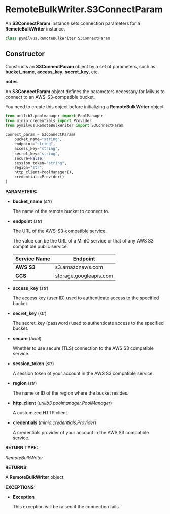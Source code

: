
# RemoteBulkWriter.S3ConnectParam

An __S3ConnectParam__ instance sets connection parameters for a __RemoteBulkWriter__ instance.

```python
class pymilvus.RemoteBulkWriter.S3ConnectParam
```

## Constructor

Constructs an __S3ConnectParam__ object by a set of parameters, such as __bucket_name__, __access_key__, __secret_key__, etc.

<div class="admonition note">

<p><b>notes</b></p>

<p>An <strong>S3ConnectParam</strong> object defines the parameters necessary for Milvus to connect to an AWS-S3-compatible bucket.</p>
<p>You need to create this object before initializing a <strong>RemoteBulkWriter</strong> object.</p>

</div>

```python
from urllib3.poolmanager import PoolManager
from minio.credentials import Provider
from pymilvus.RemoteBulkWriter import S3ConnectParam

connect_param = S3ConnectParam(
    bucket_name="string",
    endpoint="string",
    access_key="string",
    secret_key="string",
    secure=False,
    session_token="string",
    region="str",
    http_client=PoolManager(),
    credentials=Provider()
)
```

__PARAMETERS:__

- __bucket_name__ (_str_)

    The name of the remote bucket to connect to.

- __endpoint__ (_str_)

    The URL of the AWS-S3-compatible service.

    The value can be the URL of a MinIO service or that of any AWS S3 compatible public service.

    |  __Service Name__ |  __Endpoint__           |
    | ----------------- | ----------------------- |
    |  __AWS S3__       |  s3.amazonaws.com       |
    |  __GCS__          |  storage.googleapis.com |

- __access_key__ (_str_)

    The access key (user ID) used to authenticate access to the specified bucket.

- __secret_key__ (_str_)

    The secret_key (password) used to authenticate access to the specified bucket.

- __secure__ (_bool_)

    Whether to use secure (TLS) connection to the AWS S3 compatible service. 

- __session_token__ (_str_)

    A session token of your account in the AWS S3 compatible service.

- __region__ (_str_)

    The name or ID of the region where the bucket resides.

- __http_client__ (_urllib3.poolmanager.PoolManager_)

    A customized HTTP client.

- __credentials__ (_minio.credentials.Provider_)    

    A credentials provider of your account in the AWS S3 compatible service.

__RETURN TYPE:__

_RemoteBulkWriter_

__RETURNS:__

A __RemoteBulkWriter__ object.

__EXCEPTIONS:__

- __Exception__

    This exception will be raised if the connection fails.

